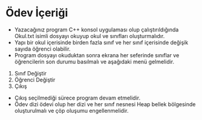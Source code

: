 # Ödev İçeriği 
- Yazacağınız program C++ konsol uygulaması olup çalıştırıldığında Okul.txt isimli dosyayı okuyup okul ve sınıfları oluşturmalıdır. 
- Yapı bir okul içerisinde birden fazla sınıf ve her sınıf içerisinde değişik sayıda öğrenci olabilir. 
- Program dosyayı okuduktan sonra ekrana her seferinde sınıflar ve öğrencilerin son durumu basılmalı ve aşağıdaki menü gelmelidir. 
1. Sınıf Değiştir 
2. Öğrenci Değiştir 
3. Çıkış 
- Çıkış seçilmediği sürece program devam etmelidir.
- Ödev dizi ödevi olup her dizi ve her sınıf nesnesi Heap bellek bölgesinde oluşturulmalı ve çöp oluşumu engellenmelidir.
 
